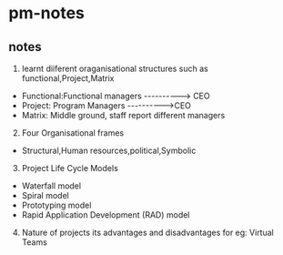 # pm-notes

## notes

1. learnt diiferent oraganisational structures such as functional,Project,Matrix

* Functional:Functional managers ----------> CEO
* Project: Program Managers ---------->CEO
* Matrix: Middle ground, staff report different managers

2. Four Organisational frames

* Structural,Human resources,political,Symbolic

3.  Project Life Cycle Models

* Waterfall model
* Spiral model
* Prototyping model
* Rapid Application Development (RAD) model

4. Nature of projects its advantages and disadvantages for eg: Virtual Teams
